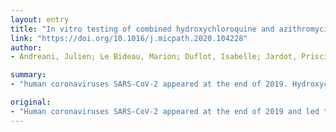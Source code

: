 ```yaml
---
layout: entry
title: "In vitro testing of combined hydroxychloroquine and azithromycin on SARS-CoV-2 shows synergistic effect"
link: "https://doi.org/10.1016/j.micpath.2020.104228"
author:
- Andreani, Julien; Le Bideau, Marion; Duflot, Isabelle; Jardot, Priscilla; Rolland, Clara; Boxberger, Manon; Wurtz, Nathalie; Rolain, Jean-Marc; Colson, Philippe; La Scola, Bernard; Raoult, Didier

summary:
- "human coronaviruses SARS-CoV-2 appeared at the end of 2019. Hydroxychloroquine showed an antiviral effect in vitro. In vivo it showed efficacy, especially when combined with azithromycin in a preliminary clinical trial. The combination of hydroxychloroquin and azithropine has a synergistic effect on SARS. repurposing represents a short-term strategy to treat millions of infected patients at low morbidity and mortality caused a pandemic with SARS CoV-2."

original:
- "Human coronaviruses SARS-CoV-2 appeared at the end of 2019 and led to a pandemic with high morbidity and mortality. As there are currently no effective drugs targeting this virus, drug repurposing represents a short-term strategy to treat millions of infected patients at low costs. Hydroxychloroquine showed an antiviral effect in vitro. In vivo it showed efficacy, especially when combined with azithromycin in a preliminary clinical trial. Here we demonstrate that the combination of hydroxychloroquine and azithromycin has a synergistic effect in vitro on SARS-CoV-2 at concentrations compatible with that obtained in human lung."
---
```


